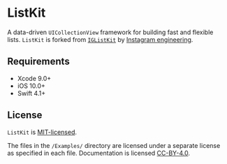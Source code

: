 # ListKit

A data-driven `UICollectionView` framework for building fast and flexible lists. `ListKit` is forked from [`IGListKit`](https://github.com/Instagram/IGListKit) by [Instagram engineering](https://engineering.instagram.com/).

## Requirements

- Xcode 9.0+
- iOS 10.0+
- Swift 4.1+

## License

`ListKit` is [MIT-licensed](./LICENSE).

The files in the `/Examples/` directory are licensed under a separate license as specified in each file. Documentation is licensed [CC-BY-4.0](https://creativecommons.org/licenses/by/4.0/).
